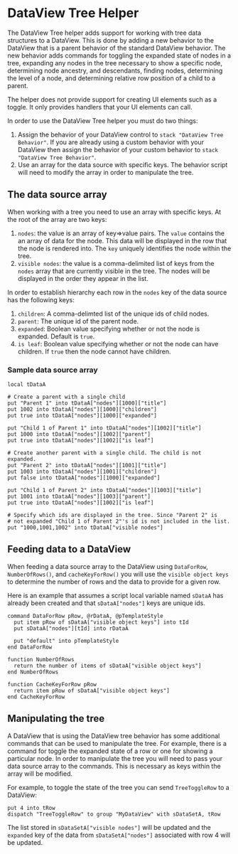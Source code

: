 # DataView Tree Helper

The DataView Tree helper adds support for working with tree data structures to a DataView. This is done by adding a new behavior to the DataView that is a parent behavior of the standard DataView behavior. The new behavior adds commands for toggling the expanded state of nodes in a tree, expanding any nodes in the tree necessary to show a specific node, determining node ancestry, and descendants, finding nodes, determining the level of a node, and determining relative row position of a child to a parent.

The helper does not provide support for creating UI elements such as a toggle. It only provides handlers that your UI elements can call.

In order to use the DataView Tree helper you must do two things:

1. Assign the behavior of your DataView control to `stack "DataView Tree Behavior"`. If you are already using a custom behavior with your DataView then assign the behavior of your custom behavior to `stack "DataView Tree Behavior"`.
2. Use an array for the data source with specific keys. The behavior script will need to modify the array in order to manipulate the tree.

## The data source array

When working with a tree you need to use an array with specific keys. At the root of the array are two keys:

1. `nodes`: the value is an array of key=>value pairs. The `value` contains the an array of data for the node. This data will be displayed in the row that the node is rendered into. The `key` uniquely identifies the node within the tree.
2. `visible nodes`: the value is a comma-delimited list of keys from the `nodes` array that are currently visible in the tree. The nodes will be displayed in the order they appear in the list.

In order to establish hierarchy each row in the `nodes` key of the data source has the following keys:

1. `children`: A comma-delimted list of the unique ids of child nodes.
2. `parent`: The unique id of the parent node.
3. `expanded`: Boolean value specifying whether or not the node is expanded. Default is `true`.
4. `is leaf`: Boolean value specifying whether or not the node can have children. If `true` then the node cannot have children.

### Sample data source array

```
local tDataA

# Create a parent with a single child
put "Parent 1" into tDataA["nodes"][1000]["title"]
put 1002 into tDataA["nodes"][1000]["children"]
put true into tDataA["nodes"][1000]["expanded"]

put "Child 1 of Parent 1" into tDataA["nodes"][1002]["title"]
put 1000 into tDataA["nodes"][1002]["parent"]
put true into tDataA["nodes"][1002]["is leaf"]

# Create another parent with a single child. The child is not expanded.
put "Parent 2" into tDataA["nodes"][1001]["title"]
put 1003 into tDataA["nodes"][1001]["children"]
put false into tDataA["nodes"][1000]["expanded"]

put "Child 1 of Parent 2" into tDataA["nodes"][1003]["title"]
put 1001 into tDataA["nodes"][1003]["parent"]
put true into tDataA["nodes"][1002]["is leaf"]

# Specify which ids are displayed in the tree. Since "Parent 2" is 
# not expanded "Child 1 of Parent 2"'s id is not included in the list.
put "1000,1001,1002" into tDataA["visible nodes"]
```

## Feeding data to a DataView

When feeding a data source array to the DataView using `DataForRow`, `NumberOfRows()`, and `cacheKeyForRow()` you will use the `visible object keys` to determine the number of rows and the data to provide for a given row.

Here is an example that assumes a script local variable named `sDataA` has already been created and that `sDataA["nodes"]` keys are unique ids.

```
command DataForRow pRow, @rDataA, @pTemplateStyle
  put item pRow of sDataA["visible object keys"] into tId
  put sDataA["nodes"][tId] into rDataA

  put "default" into pTemplateStyle
end DataForRow

function NumberOfRows
  return the number of items of sDataA["visible object keys"]
end NumberOfRows

function CacheKeyForRow pRow
  return item pRow of sDataA["visible object keys"]
end CacheKeyForRow
```

## Manipulating the tree

A DataView that is using the DataView tree behavior has some additional commands that can be used to manipulate the tree. For example, there is a command for toggle the expanded state of a row or one for showing a particular node. In order to manipulate the tree you will need to pass your data source array to the commands. This is necessary as keys within the array will be modified.

For example, to toggle the state of the tree you can send `TreeToggleRow` to a DataView:

```
put 4 into tRow
dispatch "TreeToggleRow" to group "MyDataView" with sDataSetA, tRow
```

The list stored in `sDataSetA["visible nodes"]` will be updated and the `expanded` key of the data from `sDataSetA["nodes"]` associated with row 4 will be updated.  
